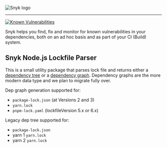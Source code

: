 ![Snyk logo](https://snyk.io/style/asset/logo/snyk-print.svg)

---

[![Known Vulnerabilities](https://snyk.io/test/github/snyk/nodejs-lockfile-parser/badge.svg)](https://snyk.io/test/github/snyk/nodejs-lockfile-parser)

Snyk helps you find, fix and monitor for known vulnerabilities in your dependencies, both on an ad hoc basis and as part of your CI (Build) system.

## Snyk Node.js Lockfile Parser

This is a small utility package that parses lock file and returns either a [dependency tree](https://github.com/snyk/nodejs-lockfile-parser/blob/1a495302089614205478d57611bf7c39d29ce66d/lib/parsers/index.ts#L51) or a [dependency graph](https://github.com/snyk/dep-graph). Dependency graphs are the more modern data type and we plan to migrate fully over.

Dep graph generation supported for:

- `package-lock.json` (at Versions 2 and 3)
- `yarn.lock`
- `pnpm-lock.yaml` (lockfileVersion 5.x or 6.x)

Legacy dep tree supported for:

- `package-lock.json`
- yarn 1 `yarn.lock`
- yarn 2 `yarn.lock`
